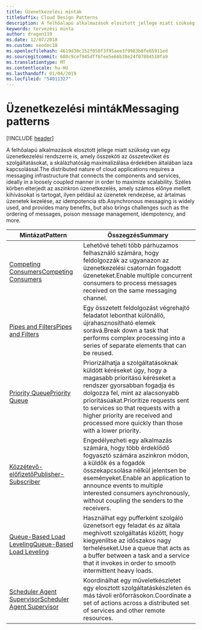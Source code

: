 ```yaml
---
title: Üzenetkezelési minták
titleSuffix: Cloud Design Patterns
description: A felhőalapú alkalmazások elosztott jellege miatt szükség van egy üzenetkezelési rendszerre is, amely összeköti az összetevőket és szolgáltatásokat, a skálázhatóság maximalizálása érdekében általában laza kapcsolással. Széles körben elterjedt az aszinkron üzenetkezelés, amely számos előnye mellett kihívásokat is tartogat, ilyen például az üzenetek rendezése, az ártalmas üzenetek kezelése, az idempotencia stb.
keywords: tervezési minta
author: dragon119
ms.date: 12/07/2018
ms.custom: seodec18
ms.openlocfilehash: 4619d30c152f050f3f95aee3f9983b8fe85911ed
ms.sourcegitcommit: 680c9cef945dff6fee5e66b38e24f07804510fa9
ms.translationtype: MT
ms.contentlocale: hu-HU
ms.lasthandoff: 01/04/2019
ms.locfileid: "54011327"
---
```

# <a name="messaging-patterns"></a><span data-ttu-id="e81f5-105">Üzenetkezelési minták</span><span class="sxs-lookup"><span data-stu-id="e81f5-105">Messaging patterns</span></span>

[!INCLUDE [header](../../_includes/header.md)]

<span data-ttu-id="e81f5-106">A felhőalapú alkalmazások elosztott jellege miatt szükség van egy üzenetkezelési rendszerre is, amely összeköti az összetevőket és szolgáltatásokat, a skálázhatóság maximalizálása érdekében általában laza kapcsolással.</span><span class="sxs-lookup"><span data-stu-id="e81f5-106">The distributed nature of cloud applications requires a messaging infrastructure that connects the components and services, ideally in a loosely coupled manner in order to maximize scalability.</span></span> <span data-ttu-id="e81f5-107">Széles körben elterjedt az aszinkron üzenetkezelés, amely számos előnye mellett kihívásokat is tartogat, ilyen például az üzenetek rendezése, az ártalmas üzenetek kezelése, az idempotencia stb.</span><span class="sxs-lookup"><span data-stu-id="e81f5-107">Asynchronous messaging is widely used, and provides many benefits, but also brings challenges such as the ordering of messages, poison message management, idempotency, and more.</span></span>

| <span data-ttu-id="e81f5-108">Mintázat</span><span class="sxs-lookup"><span data-stu-id="e81f5-108">Pattern</span></span> | <span data-ttu-id="e81f5-109">Összegzés</span><span class="sxs-lookup"><span data-stu-id="e81f5-109">Summary</span></span> |
| ------- | ------- |
| [<span data-ttu-id="e81f5-110">Competing Consumers</span><span class="sxs-lookup"><span data-stu-id="e81f5-110">Competing Consumers</span></span>](../competing-consumers.md) | <span data-ttu-id="e81f5-111">Lehetővé teheti több párhuzamos felhasználó számára, hogy feldolgozzák az ugyanazon az üzenetkezelési csatornán fogadott üzeneteket.</span><span class="sxs-lookup"><span data-stu-id="e81f5-111">Enable multiple concurrent consumers to process messages received on the same messaging channel.</span></span> |
| [<span data-ttu-id="e81f5-112">Pipes and Filters</span><span class="sxs-lookup"><span data-stu-id="e81f5-112">Pipes and Filters</span></span>](../pipes-and-filters.md) | <span data-ttu-id="e81f5-113">Egy összetett feldolgozást végrehajtó feladatot lebonthat különálló, újrahasznosítható elemek sorává.</span><span class="sxs-lookup"><span data-stu-id="e81f5-113">Break down a task that performs complex processing into a series of separate elements that can be reused.</span></span> |
| [<span data-ttu-id="e81f5-114">Priority Queue</span><span class="sxs-lookup"><span data-stu-id="e81f5-114">Priority Queue</span></span>](../priority-queue.md) | <span data-ttu-id="e81f5-115">Priorizálhatja a szolgáltatásoknak küldött kéréseket úgy, hogy a magasabb prioritású kéréseket a rendszer gyorsabban fogadja és dolgozza fel, mint az alacsonyabb prioritásúakat.</span><span class="sxs-lookup"><span data-stu-id="e81f5-115">Prioritize requests sent to services so that requests with a higher priority are received and processed more quickly than those with a lower priority.</span></span> |
| [<span data-ttu-id="e81f5-116">Közzétevő-előfizető</span><span class="sxs-lookup"><span data-stu-id="e81f5-116">Publisher-Subscriber</span></span>](../publisher-subscriber.md) | <span data-ttu-id="e81f5-117">Engedélyezheti egy alkalmazás számára, hogy több érdeklődő fogyasztó számára aszinkron módon, a küldők és a fogadók összekapcsolása nélkül jelentsen be eseményeket.</span><span class="sxs-lookup"><span data-stu-id="e81f5-117">Enable an application to announce events to multiple interested consumers aynchronously, without coupling the senders to the receivers.</span></span> |
| [<span data-ttu-id="e81f5-118">Queue-Based Load Leveling</span><span class="sxs-lookup"><span data-stu-id="e81f5-118">Queue-Based Load Leveling</span></span>](../queue-based-load-leveling.md) | <span data-ttu-id="e81f5-119">Használhat egy pufferként szolgáló üzenetsort egy feladat és az általa meghívott szolgáltatás között, hogy kiegyenlítse az időszakos nagy terheléseket.</span><span class="sxs-lookup"><span data-stu-id="e81f5-119">Use a queue that acts as a buffer between a task and a service that it invokes in order to smooth intermittent heavy loads.</span></span> |
| [<span data-ttu-id="e81f5-120">Scheduler Agent Supervisor</span><span class="sxs-lookup"><span data-stu-id="e81f5-120">Scheduler Agent Supervisor</span></span>](../scheduler-agent-supervisor.md) | <span data-ttu-id="e81f5-121">Koordinálhat egy műveletkészletet egy elosztott szolgáltatáskészleten és más távoli erőforrásokon.</span><span class="sxs-lookup"><span data-stu-id="e81f5-121">Coordinate a set of actions across a distributed set of services and other remote resources.</span></span> |
